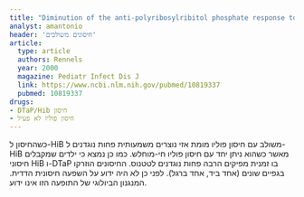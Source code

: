 ```yaml
---
title: "Diminution of the anti-polyribosylribitol phosphate response to a combined diphtheria-tetanus-acellular pertussis/Haemophilus influenzae type b vaccine by concurrent inactivated poliovirus vaccination"
analyst: amantonio
header: 'חיסונים משולבים'
article:
  type: article
  authors: Rennels
  year: 2000
  magazine: Pediatr Infect Dis J
  link: https://www.ncbi.nlm.nih.gov/pubmed/10819337
  pubmed: 10819337
drugs:
- DTaP/Hib חיסון
- חיסון פוליו לא פעיל
---
```


כשהחיסון ל-HiB משולב עם חיסון פוליו מומת אזי נוצרים משמעותית פחות נוגדנים ל-HiB מאשר כשהוא ניתן יחד עם חיסון פוליו חי-מוחלש.
כמו כן נמצא כי ילדים שמקבלים חיסוני HiB ו-DTaP בו זמנית מפיקים הרבה פחות נוגדנים לטטנוס. החיסונים הוזרקו בגפיים שונים (אחד ביד, אחד ברגל).
לפני כן לא היה ידוע על השפעה חיסונית הדדית. המנגנון הביולוגי של התופעה הזו אינו ידוע.
